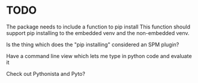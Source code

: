 #  TODO


The package needs to include a function to    pip install 
This function should support pip installing to the embedded venv and the non-embedded venv.

Is the thing which does the "pip installing" considered an SPM plugin?

Have a command line view which lets me type in python code and evaluate it

Check out Pythonista and Pyto?
